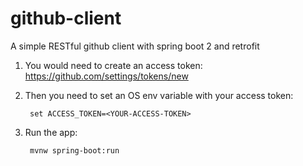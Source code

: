 # github-client
A simple RESTful github client with spring boot 2 and retrofit

1. You would need to create an access token: 
https://github.com/settings/tokens/new

2. Then you need to set an OS env variable with your access token:

        set ACCESS_TOKEN=<YOUR-ACCESS-TOKEN>
    
3. Run the app: 
            
        mvnw spring-boot:run
      
